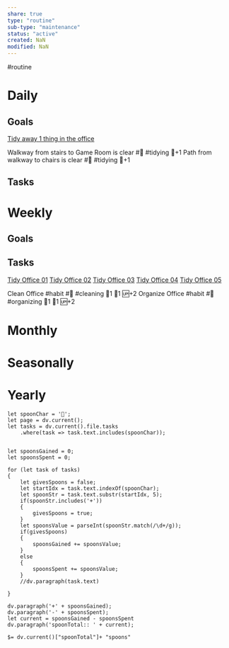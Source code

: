 ```yaml
---
share: true
type: "routine"
sub-type: "maintenance"
status: "active"
created: NaN 
modified: NaN
---
```

 #routine

# Daily
## Goals
[Tidy away 1 thing in the office](./Tidy%20away%201%20thing%20in%20the%20office.md)

Walkway from stairs to Game Room is clear #🧹 #tidying 🥄+1
Path from walkway to chairs is clear #🧹 #tidying 🥄+1
## Tasks

# Weekly
## Goals

## Tasks
[Tidy Office 01](./Tidy%20Office%2001.md)
[Tidy Office 02](./Tidy%20Office%2002.md)
[Tidy Office 03](./Tidy%20Office%2003.md)
[Tidy Office 04](./Tidy%20Office%2004.md)
[Tidy Office 05](./Tidy%20Office%2005.md)

Clean Office #habit #🧹 #cleaning  🍅1 🥄1 🆙+2
Organize Office #habit #🧹 #organizing  🍅1 🥄1 🆙+2
# Monthly
# Seasonally
# Yearly


```dataviewjs
let spoonChar = '🥄';
let page = dv.current();
let tasks = dv.current().file.tasks
	.where(task => task.text.includes(spoonChar));


let spoonsGained = 0;
let spoonsSpent = 0;

for (let task of tasks)
{
	let givesSpoons = false;
	let startIdx = task.text.indexOf(spoonChar);
	let spoonStr = task.text.substr(startIdx, 5);
	if(spoonStr.includes('+'))
	{
		givesSpoons = true;
	}
	let spoonsValue = parseInt(spoonStr.match(/\d+/g));
	if(givesSpoons)
	{
		spoonsGained += spoonsValue;
	}		
	else
	{
		spoonsSpent += spoonsValue;
	}
	//dv.paragraph(task.text)
	
}

dv.paragraph('+' + spoonsGained);
dv.paragraph('-' + spoonsSpent);
let current = spoonsGained - spoonsSpent
dv.paragraph('spoonTotal:: ' + current);

```

`$= dv.current()["spoonTotal"]+ "spoons"`